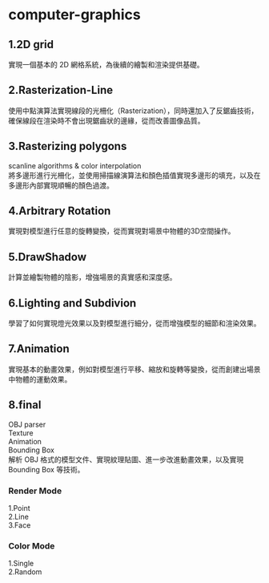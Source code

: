 # computer-graphics
## 1.2D grid
實現一個基本的 2D 網格系統，為後續的繪製和渲染提供基礎。
## 2.Rasterization-Line
使用中點演算法實現線段的光柵化（Rasterization），同時還加入了反鋸齒技術，確保線段在渲染時不會出現鋸齒狀的邊緣，從而改善圖像品質。
## 3.Rasterizing polygons
scanline algorithms & color interpolation  
將多邊形進行光柵化，並使用掃描線演算法和顏色插值實現多邊形的填充，以及在多邊形內部實現順暢的顏色過渡。
## 4.Arbitrary Rotation
實現對模型進行任意的旋轉變換，從而實現對場景中物體的3D空間操作。
## 5.DrawShadow
計算並繪製物體的陰影，增強場景的真實感和深度感。
## 6.Lighting and Subdivion
學習了如何實現燈光效果以及對模型進行細分，從而增強模型的細節和渲染效果。
## 7.Animation
實現基本的動畫效果，例如對模型進行平移、縮放和旋轉等變換，從而創建出場景中物體的運動效果。
## 8.final
OBJ parser  
Texture  
Animation  
Bounding Box  
解析 OBJ 格式的模型文件、實現紋理貼圖、進一步改進動畫效果，以及實現 Bounding Box 等技術。
### Render Mode
1.Point  
2.Line  
3.Face  
### Color Mode
1.Single  
2.Random  

